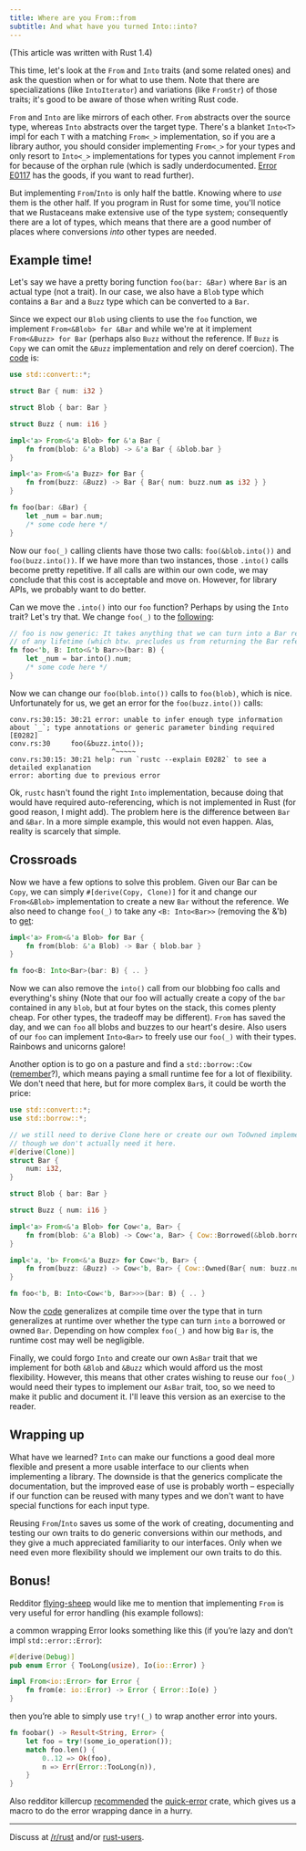 ```yaml
---
title: Where are you From::from
subtitle: And what have you turned Into::into?
---
```


(This article was written with Rust 1.4)

This time, let's look at the `From` and `Into` traits (and some related ones) 
and ask the question when or for what to use them. Note that there are 
specializations (like `IntoIterator`) and variations (like `FromStr`) of those 
traits; it's good to be aware of those when writing Rust code.

`From` and `Into` are like mirrors of each other. `From` abstracts over the 
source type, whereas `Into` abstracts over the target type. There's a blanket 
`Into<T>` impl for each `T` with a matching `From<_>` implementation, so if you 
are a library author, you should consider implementing `From<_>` for your types 
and only resort to `Into<_>` implementations for types you cannot implement 
`From` for because of the orphan rule (which is sadly underdocumented. [Error 
E0117](https://doc.rust-lang.org/error-index.html#E0117) has the goods, if you 
want to read further).

But implementing `From`/`Into` is only half the battle. Knowing where to *use* 
them is the other half. If you program in Rust for some time, you'll notice 
that we Rustaceans make extensive use of the type system; consequently there 
are a lot of types, which means that there are a good number of places where 
conversions *into* other types are needed.

## Example time!

Let's say we have a pretty boring function `foo(bar: &Bar)` where `Bar` is an 
actual type (not a trait). In our case, we also have a `Blob` type which 
contains a `Bar` and a `Buzz` type which can be converted to a `Bar`.

Since we expect our `Blob` using clients to use the `foo` function, we 
implement `From<&Blob> for &Bar` and while we're at it implement 
`From<&Buzz> for Bar` (perhaps also `Buzz` without the reference. If `Buzz` is 
`Copy` we can omit the `&Buzz` implementation and rely on deref coercion). The 
[code](https://play.rust-lang.org/?gist=13e3caea0066b4864ec9&version=stable)
is:

```rust
use std::convert::*;

struct Bar { num: i32 }

struct Blob { bar: Bar }

struct Buzz { num: i16 }

impl<'a> From<&'a Blob> for &'a Bar {
    fn from(blob: &'a Blob) -> &'a Bar { &blob.bar }
}

impl<'a> From<&'a Buzz> for Bar {
    fn from(buzz: &Buzz) -> Bar { Bar{ num: buzz.num as i32 } }
}

fn foo(bar: &Bar) {
    let _num = bar.num;
    /* some code here */
}
```

Now our `foo(_)` calling clients have those two calls: `foo(&blob.into())` and 
`foo(buzz.into())`. If we have more than two instances, those `.into()` calls 
become pretty repetitive. If all calls are within our own code, we may conclude 
that this cost is acceptable and move on. However, for library APIs, we 
probably want to do better.

Can we move the `.into()` into our `foo` function? Perhaps by using the `Into` 
trait? Let's try that. We change `foo(_)` to the 
[following](https://play.rust-lang.org/?gist=26282e6764552ce8e55f&version=stable):

```rust
// foo is now generic: It takes anything that we can turn into a Bar reference 
// of any lifetime (which btw. precludes us from returning the Bar reference)
fn foo<'b, B: Into<&'b Bar>>(bar: B) {
    let _num = bar.into().num;
    /* some code here */
}
```

Now we can change our `foo(blob.into())` calls to `foo(blob)`, which is nice. 
Unfortunately for us, we get an error for the `foo(buzz.into())` calls:

```
conv.rs:30:15: 30:21 error: unable to infer enough type information about `_`; type annotations or generic parameter binding required [E0282]
conv.rs:30     foo(&buzz.into());
                         ^~~~~~
conv.rs:30:15: 30:21 help: run `rustc --explain E0282` to see a detailed explanation
error: aborting due to previous error
```

Ok, `rustc`  hasn't found the right `Into` implementation, because doing that 
would have required auto-referencing, which is not implemented in Rust (for 
good reason, I might add). The problem here is the difference between `Bar` and 
`&Bar`. In a more simple example, this would not even happen. Alas, reality is 
scarcely that simple.

## Crossroads

Now we have a few options to solve this problem. Given our Bar can be `Copy`, 
we can simply `#[derive(Copy, Clone)]` for it and change our `From<&Blob>` 
implementation to create a new `Bar` without the reference. We also need to 
change `foo(_)` to take any `<B: Into<Bar>>` (removing the &'b) to 
[get](https://play.rust-lang.org/?gist=cea08895a3e1ce1e98db&version=stable):

```rust
impl<'a> From<&'a Blob> for Bar {
    fn from(blob: &'a Blob) -> Bar { blob.bar }
}

fn foo<B: Into<Bar>(bar: B) { .. }
```

Now we can also remove the `into()` call from our blobbing foo calls and 
everything's shiny (Note that our foo will actually create a copy of the `bar` 
contained in any `blob`, but at four bytes on the stack, this comes plenty 
cheap. For other types, the tradeoff may be different). `From` has saved the 
day, and we can `foo` all blobs and buzzes to our heart's desire. Also users of 
our `foo` can implement `Into<Bar>` to freely use our `foo(_)` with their 
types. Rainbows and unicorns galore!

Another option is to go on a pasture and find a `std::borrow::Cow` 
([remember](/2015/07/09/cow.html)?), which means paying a small runtime fee for 
a lot of flexibility. We don't need that here, but for more complex `Bar`s, it 
could be worth the price:

```rust
use std::convert::*;
use std::borrow::*;

// we still need to derive Clone here or create our own ToOwned implementation, 
// though we don't actually need it here.
#[derive(Clone)]
struct Bar {
    num: i32,
}

struct Blob { bar: Bar }

struct Buzz { num: i16 }

impl<'a> From<&'a Blob> for Cow<'a, Bar> {
    fn from(blob: &'a Blob) -> Cow<'a, Bar> { Cow::Borrowed(&blob.borrow().bar) }
}

impl<'a, 'b> From<&'a Buzz> for Cow<'b, Bar> {
    fn from(buzz: &Buzz) -> Cow<'b, Bar> { Cow::Owned(Bar{ num: buzz.num as i32 }) }
}

fn foo<'b, B: Into<Cow<'b, Bar>>>(bar: B) { .. }
```

Now the 
[code](https://play.rust-lang.org/?gist=31396809b2b5efadb834&version=stable) 
generalizes at compile time over the type that in turn generalizes at runtime 
over whether the type can turn `into` a borrowed or owned `Bar`. Depending on 
how complex `foo(_)` and how big `Bar` is, the runtime cost may well be 
negligible.

Finally, we could forgo `Into` and create our own `AsBar` trait that we 
implement for both `&Blob` and `&Buzz` which would afford us the most 
flexibility. However, this means that other crates wishing to reuse our 
`foo(_)` would need their types to implement our `AsBar` trait, too, so we need 
to make it public and document it. I'll leave this version as an exercise to 
the reader.

## Wrapping up

What have we learned? `Into` can make our functions a good deal more flexible 
and present a more usable interface to our clients when implementing a library. 
The downside is that the generics complicate the documentation, but the 
improved ease of use is probably worth – especially if our function can be 
reused with many types and we don't want to have special functions for each 
input type.

Reusing `From`/`Into` saves us some of the work of creating, documenting and 
testing our own traits to do generic conversions within our methods, and they 
give a much appreciated familiarity to our interfaces. Only when we need even 
more flexibility should we implement our own traits to do this.

## Bonus!

Redditor [flying-sheep](https://www.reddit.com/user/flying-sheep) would like me
to mention that implementing `From` is very useful for error handling (his
example follows):

a common wrapping Error looks something like this (if you’re lazy and don’t 
impl `std::error::Error`):

```rust
#[derive(Debug)]
pub enum Error { TooLong(usize), Io(io::Error) }

impl From<io::Error> for Error {
    fn from(e: io::Error) -> Error { Error::Io(e) }
}
```

then you’re able to simply use `try!(_)` to wrap another error into yours.

```rust
fn foobar() -> Result<String, Error> {
    let foo = try!(some_io_operation());
    match foo.len() {
        0..12 => Ok(foo),
        n => Err(Error::TooLong(n)),
    }
}
```

Also redditor killercup 
[recommended](https://www.reddit.com/r/rust/comments/3ughsf/blog_where_are_you_fromfrom/cxestlh)
the [quick-error](https://crates.io/crates/quick-error) crate, which gives us a
macro to do the error wrapping dance in a hurry.

----

Discuss at 
[/r/rust](https://www.reddit.com/r/rust/comments/3ughsf/blog_where_are_you_fromfrom/) 
and/or [rust-users](https://users.rust-lang.org/t/blog-where-are-you-from-from/3794/1).
